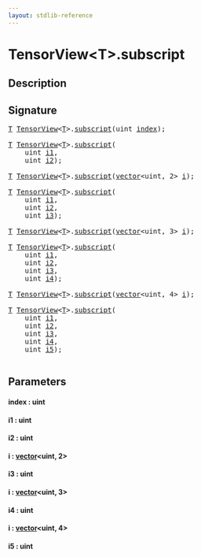```yaml
---
layout: stdlib-reference
---
```


# TensorView\<T\>\.subscript

## Description





## Signature 

<pre>
<a href="../types/tensorview-06/index.html#typeparam-T" class="code_type">T</a> <a href="../types/tensorview-06/index.html" class="code_type">TensorView</a>&lt;<a href="../types/tensorview-06/index.html#typeparam-T" class="code_type">T</a>&gt;.<a href="subscript.html">subscript</a>(<span class="code_keyword">uint</span> <a href="subscript.html#decl-index" class="code_param">index</a>);

<a href="../types/tensorview-06/index.html#typeparam-T" class="code_type">T</a> <a href="../types/tensorview-06/index.html" class="code_type">TensorView</a>&lt;<a href="../types/tensorview-06/index.html#typeparam-T" class="code_type">T</a>&gt;.<a href="subscript.html">subscript</a>(
    <span class="code_keyword">uint</span> <a href="subscript.html#decl-i1" class="code_param">i1</a>,
    <span class="code_keyword">uint</span> <a href="subscript.html#decl-i2" class="code_param">i2</a>);

<a href="../types/tensorview-06/index.html#typeparam-T" class="code_type">T</a> <a href="../types/tensorview-06/index.html" class="code_type">TensorView</a>&lt;<a href="../types/tensorview-06/index.html#typeparam-T" class="code_type">T</a>&gt;.<a href="subscript.html">subscript</a>(<a href="../types/vector/index.html" class="code_type">vector</a>&lt;<span class="code_keyword">uint</span>, 2&gt; <a href="subscript.html#decl-i" class="code_param">i</a>);

<a href="../types/tensorview-06/index.html#typeparam-T" class="code_type">T</a> <a href="../types/tensorview-06/index.html" class="code_type">TensorView</a>&lt;<a href="../types/tensorview-06/index.html#typeparam-T" class="code_type">T</a>&gt;.<a href="subscript.html">subscript</a>(
    <span class="code_keyword">uint</span> <a href="subscript.html#decl-i1" class="code_param">i1</a>,
    <span class="code_keyword">uint</span> <a href="subscript.html#decl-i2" class="code_param">i2</a>,
    <span class="code_keyword">uint</span> <a href="subscript.html#decl-i3" class="code_param">i3</a>);

<a href="../types/tensorview-06/index.html#typeparam-T" class="code_type">T</a> <a href="../types/tensorview-06/index.html" class="code_type">TensorView</a>&lt;<a href="../types/tensorview-06/index.html#typeparam-T" class="code_type">T</a>&gt;.<a href="subscript.html">subscript</a>(<a href="../types/vector/index.html" class="code_type">vector</a>&lt;<span class="code_keyword">uint</span>, 3&gt; <a href="subscript.html#decl-i" class="code_param">i</a>);

<a href="../types/tensorview-06/index.html#typeparam-T" class="code_type">T</a> <a href="../types/tensorview-06/index.html" class="code_type">TensorView</a>&lt;<a href="../types/tensorview-06/index.html#typeparam-T" class="code_type">T</a>&gt;.<a href="subscript.html">subscript</a>(
    <span class="code_keyword">uint</span> <a href="subscript.html#decl-i1" class="code_param">i1</a>,
    <span class="code_keyword">uint</span> <a href="subscript.html#decl-i2" class="code_param">i2</a>,
    <span class="code_keyword">uint</span> <a href="subscript.html#decl-i3" class="code_param">i3</a>,
    <span class="code_keyword">uint</span> <a href="subscript.html#decl-i4" class="code_param">i4</a>);

<a href="../types/tensorview-06/index.html#typeparam-T" class="code_type">T</a> <a href="../types/tensorview-06/index.html" class="code_type">TensorView</a>&lt;<a href="../types/tensorview-06/index.html#typeparam-T" class="code_type">T</a>&gt;.<a href="subscript.html">subscript</a>(<a href="../types/vector/index.html" class="code_type">vector</a>&lt;<span class="code_keyword">uint</span>, 4&gt; <a href="subscript.html#decl-i" class="code_param">i</a>);

<a href="../types/tensorview-06/index.html#typeparam-T" class="code_type">T</a> <a href="../types/tensorview-06/index.html" class="code_type">TensorView</a>&lt;<a href="../types/tensorview-06/index.html#typeparam-T" class="code_type">T</a>&gt;.<a href="subscript.html">subscript</a>(
    <span class="code_keyword">uint</span> <a href="subscript.html#decl-i1" class="code_param">i1</a>,
    <span class="code_keyword">uint</span> <a href="subscript.html#decl-i2" class="code_param">i2</a>,
    <span class="code_keyword">uint</span> <a href="subscript.html#decl-i3" class="code_param">i3</a>,
    <span class="code_keyword">uint</span> <a href="subscript.html#decl-i4" class="code_param">i4</a>,
    <span class="code_keyword">uint</span> <a href="subscript.html#decl-i5" class="code_param">i5</a>);

</pre>

## Parameters

####  <a id="decl-index"></a>index  : uint
####  <a id="decl-i1"></a>i1  : uint
####  <a id="decl-i2"></a>i2  : uint
####  <a id="decl-i"></a>i  : [vector](../types/vector/index.html)\<uint, 2\>
####  <a id="decl-i3"></a>i3  : uint
####  <a id="decl-i"></a>i  : [vector](../types/vector/index.html)\<uint, 3\>
####  <a id="decl-i4"></a>i4  : uint
####  <a id="decl-i"></a>i  : [vector](../types/vector/index.html)\<uint, 4\>
####  <a id="decl-i5"></a>i5  : uint

